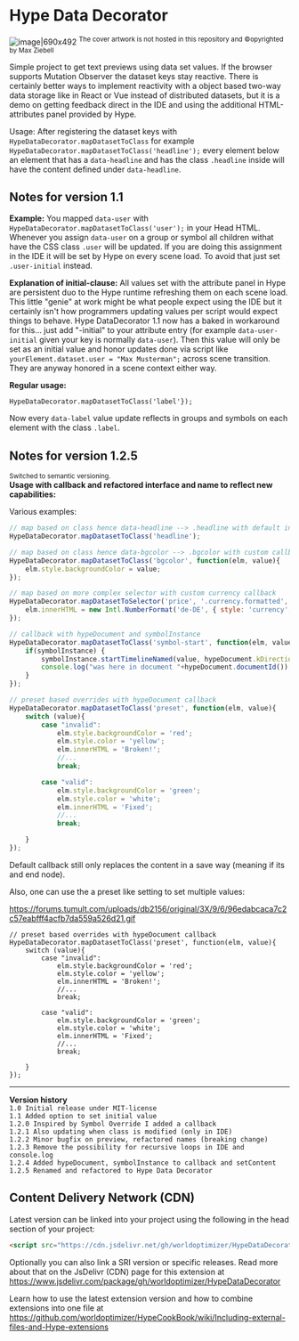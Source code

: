 # Hype Data Decorator

![image|690x492](https://playground.maxziebell.de/Hype/DataDecorator/HypeDataDecorator.jpg)
<sup>The cover artwork is not hosted in this repository and &copy;opyrighted by Max Ziebell</sup>

Simple project to get text previews using data set values. If the browser supports Mutation Observer the dataset keys stay reactive. There is certainly better ways to implement reactivity with a object based two-way data storage like in React or Vue instead of distributed datasets, but it is a demo on getting feedback direct in the IDE and using the additional HTML-attributes panel provided by Hype.

Usage: After registering the dataset keys with `HypeDataDecorator.mapDatasetToClass` for example `HypeDataDecorator.mapDatasetToClass('headline');` every element below an element that has a `data-headline` and has the class `.headline` inside will have the content defined under `data-headline`.


Notes for version 1.1
---

**Example:** You mapped `data-user` with `HypeDataDecorator.mapDatasetToClass('user');` in your Head HTML. Whenever you assign `data-user` on a group or symbol all children withat have the CSS class `.user` will be updated. If you are doing this assignment in the IDE it will be set by Hype on every scene load. To avoid that just set `.user-initial` instead.

**Explanation of initial-clause:** All values set with the attribute panel in Hype are persistent duo to the Hype runtime refreshing them on each scene load.  This little "genie" at work might be what people expect using the IDE but it certainly isn't how programmers updating values per script would expect things to behave. Hype DataDecorator 1.1 now has a baked in workaround for this… just add "-initial" to your attribute entry (for example `data-user-initial` given your key is normally `data-user`). Then this value will only be set as an initial value and honor updates done via script like `yourElement.dataset.user = "Max Musterman";` across scene transition. They are anyway honored in a scene context either way.

**Regular usage:**
```
HypeDataDecorator.mapDatasetToClass('label'});
```
Now every `data-label` value update reflects in groups and symbols on each element with the class `.label`.

Notes for version 1.2.5
---
<sup>Switched to semantic versioning.</sup>  
**Usage with callback and refactored interface and name to reflect new capabilities:** 

Various examples:

```javascript 
// map based on class hence data-headline --> .headline with default innerHTML callback
HypeDataDecorator.mapDatasetToClass('headline');

// map based on class hence data-bgcolor --> .bgcolor with custom callback
HypeDataDecorator.mapDatasetToClass('bgcolor', function(elm, value){
	elm.style.backgroundColor = value;
});

// map based on more complex selector with custom currency callback
HypeDataDecorator.mapDatasetToSelector('price', '.currency.formatted', function(elm, value){
	elm.innerHTML = new Intl.NumberFormat('de-DE', { style: 'currency', currency: 'EUR' }).format(value); 
});

// callback with hypeDocument and symbolInstance
HypeDataDecorator.mapDatasetToClass('symbol-start', function(elm, value, hypeDocument, symbolInstance){
	if(symbolInstance) {
		symbolInstance.startTimelineNamed(value, hypeDocument.kDirectionForward);
		console.log("was here in document "+hypeDocument.documentId());
	}
});

// preset based overrides with hypeDocument callback
HypeDataDecorator.mapDatasetToClass('preset', function(elm, value){
	switch (value){
		case "invalid":
			elm.style.backgroundColor = 'red';
			elm.style.color = 'yellow';
			elm.innerHTML = 'Broken!';
			//...
			break;

		case "valid":
			elm.style.backgroundColor = 'green';
			elm.style.color = 'white';
			elm.innerHTML = 'Fixed';
			//...
			break;

	}
});


```

Default callback still only replaces the content in a save way (meaning if its and end node).

Also, one can use the a preset like setting to set multiple values:

https://forums.tumult.com/uploads/db2156/original/3X/9/6/96edabcaca7c2c57eabfff4acfb7da559a526d21.gif

```
// preset based overrides with hypeDocument callback
HypeDataDecorator.mapDatasetToClass('preset', function(elm, value){
	switch (value){
		case "invalid":
			elm.style.backgroundColor = 'red';
			elm.style.color = 'yellow';
			elm.innerHTML = 'Broken!';
			//...
			break;

		case "valid":
			elm.style.backgroundColor = 'green';
			elm.style.color = 'white';
			elm.innerHTML = 'Fixed';
			//...
			break;

	}
});
```

---

**Version history**\
`1.0 Initial release under MIT-license`\
`1.1 Added option to set initial value`\
`1.2.0 Inspired by Symbol Override I added a callback`\
`1.2.1 Also updating when class is modified (only in IDE)`\
`1.2.2 Minor bugfix on preview, refactored names (breaking change)`\
`1.2.3 Remove the possibility for recursive loops in IDE and console.log`\
`1.2.4 Added hypeDocument, symbolInstance to callback and setContent`\
`1.2.5 Renamed and refactored to Hype Data Decorator`

Content Delivery Network (CDN)
--
Latest version can be linked into your project using the following in the head section of your project:
```html
<script src="https://cdn.jsdelivr.net/gh/worldoptimizer/HypeDataDecorator/HypeDataDecorator.min.js"></script>
```

Optionally you can also link a SRI version or specific releases. 
Read more about that on the JsDelivr (CDN) page for this extension at https://www.jsdelivr.com/package/gh/worldoptimizer/HypeDataDecorator

Learn how to use the latest extension version and how to combine extensions into one file at
https://github.com/worldoptimizer/HypeCookBook/wiki/Including-external-files-and-Hype-extensions
